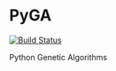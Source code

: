 # PyGA

[![Build Status](https://travis-ci.org/danielkelshaw/PyGA.svg?branch=master)](https://travis-ci.org/danielkelshaw/PyGA)

Python Genetic Algorithms
